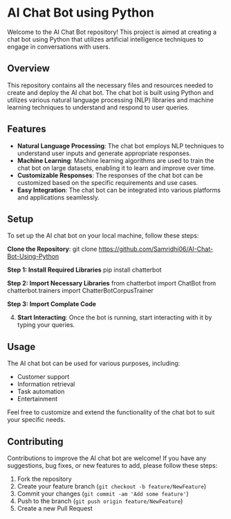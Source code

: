 # AI Chat Bot using Python

Welcome to the AI Chat Bot repository! This project is aimed at creating a chat bot using Python that utilizes artificial intelligence techniques to engage in conversations with users.

## Overview

This repository contains all the necessary files and resources needed to create and deploy the AI chat bot. The chat bot is built using Python and utilizes various natural language processing (NLP) libraries and machine learning techniques to understand and respond to user queries.

## Features

- **Natural Language Processing**: The chat bot employs NLP techniques to understand user inputs and generate appropriate responses.
- **Machine Learning**: Machine learning algorithms are used to train the chat bot on large datasets, enabling it to learn and improve over time.
- **Customizable Responses**: The responses of the chat bot can be customized based on the specific requirements and use cases.
- **Easy Integration**: The chat bot can be integrated into various platforms and applications seamlessly.

## Setup

To set up the AI chat bot on your local machine, follow these steps:

**Clone the Repository**: 
git clone https://github.com/Samridhi06/AI-Chat-Bot-Using-Python

**Step 1: Install Required Libraries**
pip install chatterbot

**Step 2: Import Necessary Libraries**
from chatterbot import ChatBot
from chatterbot.trainers import ChatterBotCorpusTrainer

**Step 3: Import Complate Code**


4. **Start Interacting**: 
Once the bot is running, start interacting with it by typing your queries.

## Usage

The AI chat bot can be used for various purposes, including:

- Customer support
- Information retrieval
- Task automation
- Entertainment

Feel free to customize and extend the functionality of the chat bot to suit your specific needs.

## Contributing

Contributions to improve the AI chat bot are welcome! If you have any suggestions, bug fixes, or new features to add, please follow these steps:

1. Fork the repository
2. Create your feature branch (`git checkout -b feature/NewFeature`)
3. Commit your changes (`git commit -am 'Add some feature'`)
4. Push to the branch (`git push origin feature/NewFeature`)
5. Create a new Pull Request
   





